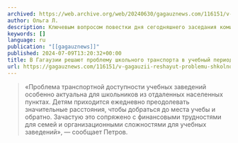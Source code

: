 ```yaml
---
archived: https://web.archive.org/web/20240630/gagauznews.com/116151/v-gagauzii-reshayut-problemu-shkolnogo-transporta-v-uchebnyj-period.html
author: Ольга Л.
description: Ключевым вопросом повестки дня сегодняшнего заседания комиссии НСГ (Народного собрания Гагаузии) по распределению финансовых средств центрального бюджета автономии стало рассмотрение ходатайств от руководителей ряда учебных заведений автономии, сообщил в своих соцсетях заместитель председателя Исполкома Гагаузии Виктор Петров.  В ходатайствах речь идёт о выделении дополнительных средств на покрытие расходов, связанных с услугами транспорта для учащихся. «Проблема транспортной доступности учебных заведений особенно актуальна для школьников из отдаленных населенных пунктах. Детям приходится ежедневно преодолевать значительные расстояния, чтобы добраться до места учебы и обратно. Зачастую это сопряжено с финансовыми трудностями для семей и организационными сложностями для учебных заведений», — сообщает Петров. По информации депутата, […]
keywords: []
language: ru
publication: "[[gagauznews]]"
published: 2024-07-09T13:20:32+00:00
title: В Гагаузии решают проблему школьного транспорта в учебный период
url: https://gagauznews.com/116151/v-gagauzii-reshayut-problemu-shkolnogo-transporta-v-uchebnyj-period.html
---
```


> «Проблема транспортной доступности учебных заведений особенно актуальна для школьников из отдаленных населенных пунктах. Детям приходится ежедневно преодолевать значительные расстояния, чтобы добраться до места учебы и обратно. Зачастую это сопряжено с финансовыми трудностями для семей и организационными сложностями для учебных заведений», — сообщает Петров.